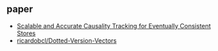 ## paper

- [Scalable and Accurate Causality Tracking for Eventually Consistent Stores](https://haslab.uminho.pt/tome/files/dvvset-dais.pdf)
- [ricardobcl/Dotted-Version-Vectors](https://github.com/ricardobcl/Dotted-Version-Vectors)
